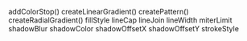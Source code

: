 addColorStop()
createLinearGradient()
createPattern()
createRadialGradient()
fillStyle
lineCap
lineJoin
lineWidth
miterLimit
shadowBlur
shadowColor
shadowOffsetX
shadowOffsetY
strokeStyle
